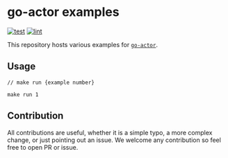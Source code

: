 # go-actor examples

[![test](https://github.com/vladopajic/go-actor-examples/actions/workflows/test.yml/badge.svg?branch=main)](https://github.com/vladopajic/go-actor-examples/actions/workflows/test.yml)
[![lint](https://github.com/vladopajic/go-actor-examples/actions/workflows/lint.yml/badge.svg?branch=main)](https://github.com/vladopajic/go-actor-examples/actions/workflows/lint.yml)


This repository hosts various examples for [`go-actor`](https://github.com/vladopajic/go-actor).

## Usage

```
// make run {example number}

make run 1
```

## Contribution

All contributions are useful, whether it is a simple typo, a more complex change, or just pointing out an issue. We welcome any contribution so feel free to open PR or issue. 
